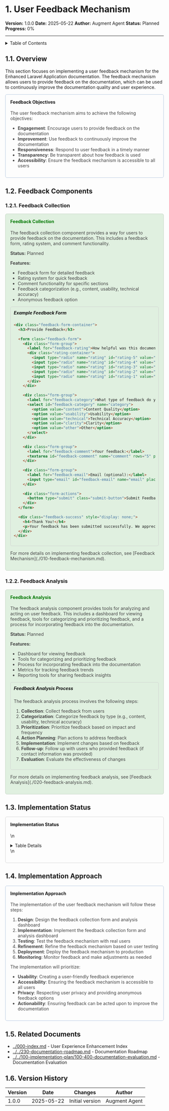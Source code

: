 # 1. User Feedback Mechanism

**Version:** 1.0.0
**Date:** 2025-05-22
**Author:** Augment Agent
**Status:** Planned
**Progress:** 0%

---

<details>
<summary>Table of Contents</summary>

- [1. User Feedback Mechanism](#1-user-feedback-mechanism)
  - [1.1. Overview](#11-overview)
  - [1.2. Feedback Components](#12-feedback-components)
    - [1.2.1. Feedback Collection](#121-feedback-collection)
    - [1.2.2. Feedback Analysis](#122-feedback-analysis)
  - [1.3. Implementation Status](#13-implementation-status)
  - [1.4. Implementation Approach](#14-implementation-approach)
  - [1.5. Related Documents](#15-related-documents)
  - [1.6. Version History](#16-version-history)

</details>

## 1.1. Overview

This section focuses on implementing a user feedback mechanism for the Enhanced Laravel Application documentation. The feedback mechanism allows users to provide feedback on the documentation, which can be used to continuously improve the documentation quality and user experience.

<div style="padding: 15px; border-radius: 5px; border: 1px solid #b0c4de; margin-bottom: 20px;">
<h4 style="margin-top: 0; ">Feedback Objectives</h4>

<p style="color: #444;">The user feedback mechanism aims to achieve the following objectives:</p>

<ul style="color: #444;">
  <li><strong>Engagement</strong>: Encourage users to provide feedback on the documentation</li>
  <li><strong>Improvement</strong>: Use feedback to continuously improve the documentation</li>
  <li><strong>Responsiveness</strong>: Respond to user feedback in a timely manner</li>
  <li><strong>Transparency</strong>: Be transparent about how feedback is used</li>
  <li><strong>Accessibility</strong>: Ensure the feedback mechanism is accessible to all users</li>
</ul>
</div>

## 1.2. Feedback Components

### 1.2.1. Feedback Collection

<div style="background-color: #e0f0e0; padding: 15px; border-radius: 5px; border: 1px solid #c0d0c0; margin-bottom: 20px;">
<h4 style="margin-top: 0; color: #007700;">Feedback Collection</h4>

<p style="color: #444;">The feedback collection component provides a way for users to provide feedback on the documentation. This includes a feedback form, rating system, and comment functionality.</p>

<p style="color: #444;"><strong>Status:</strong> Planned</p>

<p style="color: #444;"><strong>Features:</strong></p>
<ul style="color: #444;">
  <li>Feedback form for detailed feedback</li>
  <li>Rating system for quick feedback</li>
  <li>Comment functionality for specific sections</li>
  <li>Feedback categorization (e.g., content, usability, technical accuracy)</li>
  <li>Anonymous feedback option</li>
</ul>

<div style="padding: 10px; border-radius: 5px; border: 1px solid #d0d0d0; margin-top: 10px;">
<h5 style="margin-top: 0; color: #111;">Example Feedback Form</h5>

```html
<div class="feedback-form-container">
  <h3>Provide Feedback</h3>
  
  <form class="feedback-form">
    <div class="form-group">
      <label for="feedback-rating">How helpful was this document?</label>
      <div class="rating-container">
        <input type="radio" name="rating" id="rating-5" value="5"><label for="rating-5">5 - Very Helpful</label>
        <input type="radio" name="rating" id="rating-4" value="4"><label for="rating-4">4</label>
        <input type="radio" name="rating" id="rating-3" value="3"><label for="rating-3">3</label>
        <input type="radio" name="rating" id="rating-2" value="2"><label for="rating-2">2</label>
        <input type="radio" name="rating" id="rating-1" value="1"><label for="rating-1">1 - Not Helpful</label>
      </div>
    </div>
    
    <div class="form-group">
      <label for="feedback-category">What type of feedback do you have?</label>
      <select id="feedback-category" name="category">
        <option value="content">Content Quality</option>
        <option value="usability">Usability</option>
        <option value="technical">Technical Accuracy</option>
        <option value="clarity">Clarity</option>
        <option value="other">Other</option>
      </select>
    </div>
    
    <div class="form-group">
      <label for="feedback-comment">Your feedback:</label>
      <textarea id="feedback-comment" name="comment" rows="5" placeholder="Please provide your feedback here..."></textarea>
    </div>
    
    <div class="form-group">
      <label for="feedback-email">Email (optional):</label>
      <input type="email" id="feedback-email" name="email" placeholder="Your email for follow-up (optional)">
    </div>
    
    <div class="form-actions">
      <button type="submit" class="submit-button">Submit Feedback</button>
    </div>
  </form>
  
  <div class="feedback-success" style="display: none;">
    <h4>Thank You!</h4>
    <p>Your feedback has been submitted successfully. We appreciate your input and will use it to improve the documentation.</p>
  </div>
</div>
```
</div>

<p style="color: #444;">For more details on implementing feedback collection, see [Feedback Mechanism](./010-feedback-mechanism.md).</p>
</div>

### 1.2.2. Feedback Analysis

<div style="background-color: #e0f0e0; padding: 15px; border-radius: 5px; border: 1px solid #c0d0c0; margin-bottom: 20px;">
<h4 style="margin-top: 0; color: #007700;">Feedback Analysis</h4>

<p style="color: #444;">The feedback analysis component provides tools for analyzing and acting on user feedback. This includes a dashboard for viewing feedback, tools for categorizing and prioritizing feedback, and a process for incorporating feedback into the documentation.</p>

<p style="color: #444;"><strong>Status:</strong> Planned</p>

<p style="color: #444;"><strong>Features:</strong></p>
<ul style="color: #444;">
  <li>Dashboard for viewing feedback</li>
  <li>Tools for categorizing and prioritizing feedback</li>
  <li>Process for incorporating feedback into the documentation</li>
  <li>Metrics for tracking feedback trends</li>
  <li>Reporting tools for sharing feedback insights</li>
</ul>

<div style="padding: 10px; border-radius: 5px; border: 1px solid #d0d0d0; margin-top: 10px;">
<h5 style="margin-top: 0; color: #111;">Feedback Analysis Process</h5>

<p style="color: #444;">The feedback analysis process involves the following steps:</p>

<ol style="color: #444;">
  <li><strong>Collection</strong>: Collect feedback from users</li>
  <li><strong>Categorization</strong>: Categorize feedback by type (e.g., content, usability, technical accuracy)</li>
  <li><strong>Prioritization</strong>: Prioritize feedback based on impact and frequency</li>
  <li><strong>Action Planning</strong>: Plan actions to address feedback</li>
  <li><strong>Implementation</strong>: Implement changes based on feedback</li>
  <li><strong>Follow-up</strong>: Follow up with users who provided feedback (if contact information was provided)</li>
  <li><strong>Evaluation</strong>: Evaluate the effectiveness of changes</li>
</ol>
</div>

<p style="color: #444;">For more details on implementing feedback analysis, see [Feedback Analysis](./020-feedback-analysis.md).</p>
</div>

## 1.3. Implementation Status

<div style="padding: 15px; border-radius: 5px; border: 1px solid #d0d0d0; margin-bottom: 20px;">
<h4 style="margin-top: 0; color: #111;">Implementation Status</h4>

\n<details>\n<summary>Table Details</summary>\n\n| Component | Status | Progress |
| --- | --- | --- |
| Feedback Collection | Planned | 0% |
| Feedback Analysis | Planned | 0% |
\n</details>\n
</div>

## 1.4. Implementation Approach

<div style="padding: 15px; border-radius: 5px; border: 1px solid #b0c4de; margin-bottom: 20px;">
<h4 style="margin-top: 0; ">Implementation Approach</h4>

<p style="color: #444;">The implementation of the user feedback mechanism will follow these steps:</p>

<ol style="color: #444;">
  <li><strong>Design</strong>: Design the feedback collection form and analysis dashboard</li>
  <li><strong>Implementation</strong>: Implement the feedback collection form and analysis dashboard</li>
  <li><strong>Testing</strong>: Test the feedback mechanism with real users</li>
  <li><strong>Refinement</strong>: Refine the feedback mechanism based on user testing</li>
  <li><strong>Deployment</strong>: Deploy the feedback mechanism to production</li>
  <li><strong>Monitoring</strong>: Monitor feedback and make adjustments as needed</li>
</ol>

<p style="color: #444;">The implementation will prioritize:</p>

<ul style="color: #444;">
  <li><strong>Usability</strong>: Creating a user-friendly feedback experience</li>
  <li><strong>Accessibility</strong>: Ensuring the feedback mechanism is accessible to all users</li>
  <li><strong>Privacy</strong>: Respecting user privacy and providing anonymous feedback options</li>
  <li><strong>Actionability</strong>: Ensuring feedback can be acted upon to improve the documentation</li>
</ul>
</div>

## 1.5. Related Documents

- [../000-index.md](../000-index.md) - User Experience Enhancement Index
- [../../230-documentation-roadmap.md](../../230-documentation-roadmap.md) - Documentation Roadmap
- [../../100-implementation-plan/100-400-documentation-evaluation.md](../../100-implementation-plan/100-400-documentation-evaluation.md) - Documentation Evaluation

## 1.6. Version History

| Version | Date | Changes | Author |
|---------|------|---------|--------|
| 1.0.0 | 2025-05-22 | Initial version | Augment Agent |
